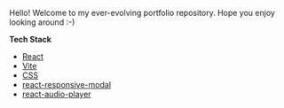 Hello! Welcome to my ever-evolving portfolio repository. Hope you enjoy looking around :-)

**Tech Stack**
- [React](https://react.dev/)
- [Vite](https://vite.dev/)
- [CSS](https://developer.mozilla.org/en-US/docs/Web/CSS)
- [react-responsive-modal](https://react-responsive-modal.leopradel.com/)
- [react-audio-player](https://github.com/justinmc/react-audio-player#readme)

